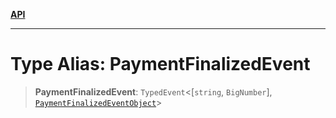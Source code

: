 [**API**](../../../README.md)

***

# Type Alias: PaymentFinalizedEvent

> **PaymentFinalizedEvent**: `TypedEvent`\<\[`string`, `BigNumber`\], [`PaymentFinalizedEventObject`](../interfaces/PaymentFinalizedEventObject.md)\>
